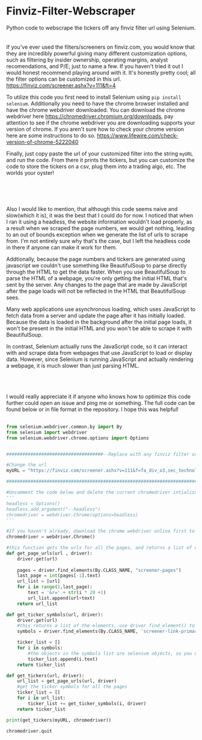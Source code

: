 # Finviz-Filter-Webscraper
Python code to webscrape the tickers off any finviz filter url using Selenium.
<br>
<br>
<br>
If you've ever used the filters/screeners on finviz.com, you would know that they are incredibly powerful giving many different customization options, such as filtering by insider ownership, operating margins, analyst recomendations, and P/E; just to name a few. If you haven't tried it out I would honest recommend playing around with it. It's honestly pretty cool; all the filter options can be customized in this url.
https://finviz.com/screener.ashx?v=111&ft=4


To utilize this code you first need to install Selenium using ```pip install selenium```. Additionally you need to have the chrome browser installed and have the chrome webdriver downloaded. You can download the chrome webdriver here https://chromedriver.chromium.org/downloads, pay attention to see if the chrome webdriver you are downloading supports your version of chrome. If you aren't sure how to check your chrome version here are some instructions to do so. https://www.lifewire.com/check-version-of-chrome-5222040

Finally, just copy paste the url of your customized filter into the string ```myURL``` and run the code. From there it prints the tickers, but you can customize the code to store the tickers on a csv, plug them into a trading algo, etc. The worlds your oyster!

<br>
<br>
<br>

Also I would like to mention, that although this code seems naive and slow(which it is), it was the best that I could do for now. I noticed that when I ran it using a headless, the website information wouldn't load properly, as a result when we scraped the page numbers, we would get nothing, leading to an out of bounds exception when we generate the list of urls to scrape from. I'm not entirely sure why that's the case, but I left the headless code in there if anyone can make it work for them.

Addtionally, because the page numbers and tickers are generated using javascript we couldn't use something like BeautifulSoup to parse directly through the HTML to get the data faster. When you use BeautifulSoup to parse the HTML of a webpage, you're only getting the initial HTML that's sent by the server. Any changes to the page that are made by JavaScript after the page loads will not be reflected in the HTML that BeautifulSoup sees.

Many web applications use asynchronous loading, which uses JavaScript to fetch data from a server and update the page after it has initially loaded. Because the data is loaded in the background after the initial page loads, it won't be present in the initial HTML and you won't be able to scrape it with BeautifulSoup.

In contrast, Selenium actually runs the JavaScript code, so it can interact with and scrape data from webpages that use JavaScript to load or display data. However, since Selenium is running JavaScript and actually rendering a webpage, it is much slower than just parsing HTML.

<br>
<br>
<br>
I would really appreciate it if anyone who knows how to optimize this code further could open an issue and ping me or something.
The full code can be found below or in file format in the repository. 
I hope this was helpful!
<br>
<br>

```python
from selenium.webdriver.common.by import By
from selenium import webdriver
from selenium.webdriver.chrome.options import Options


####################################--Replace with any finviz filter url--######################################

#Change the url
myURL = "https://finviz.com/screener.ashx?v=111&f=fa_div_o3,sec_technology"

################################################################################################################

#Uncomment the code below and delete the current chromedriver intialization(line 21) if you'd like to try it headless
'''
headless = Options()
headless.add_argument("--headless")
chromedriver = webdriver.Chrome(options=headless)
'''

#If you haven't already, download the chrome webdriver online first to use webdriver.Chrome()
chromedriver = webdriver.Chrome()

#this function gets the urls for all the pages, and returns a list of urls
def get_page_urls(url , driver):
    driver.get(url)
    
    pages = driver.find_elements(By.CLASS_NAME, "screener-pages")
    last_page = int(pages[-1].text)
    url_list = [url]
    for i in range(1,last_page):
        text = '&r=' + str(i * 20 +1)
        url_list.append(url+text)
    return url_list

def get_ticker_symbols(url, driver):
    driver.get(url)
    #this returns a list of the elements, use driver.find_element() to get just the first element
    symbols = driver.find_elements(By.CLASS_NAME, 'screener-link-primary')

    ticker_list = []
    for i in symbols:
        #the objects in the symbols list are selenium objects, so you need to use the .text function to convert to string
        ticker_list.append(i.text)
    return ticker_list

def get_tickers(url, driver):
    url_list = get_page_urls(url, driver)
    #get the ticker symbols for all the pages
    ticker_list = []
    for i in url_list:
        ticker_list += get_ticker_symbols(i, driver)
    return ticker_list

print(get_tickers(myURL, chromedriver))

chromedriver.quit

```
